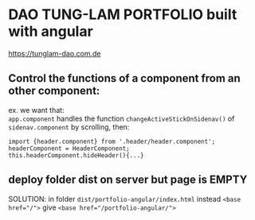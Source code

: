 # DAO TUNG-LAM PORTFOLIO built with angular
<a href="https://tunglam-dao.com.de">https://tunglam-dao.com.de</a>

## Control the functions of a component from an other component:

 ex. we want that: <br>
 ``app.component`` handles the function ``changeActiveStickOnSidenav()`` of ``sidenav.component`` by scrolling, then:

````
import {header.component} from '.header/header.component';
headerComponent = HeaderComponent;
this.headerComponent.hideHeader(){...} 
````

## deploy folder dist on server but page is EMPTY
SOLUTION:
in folder ``dist/portfolio-angular/index.html``
instead ``<base href="/">``
give ``<base href="/portfolio-angular/">``